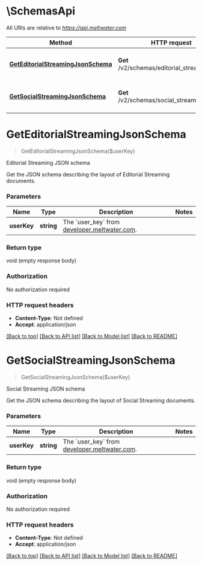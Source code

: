 # \SchemasApi

All URIs are relative to *https://api.meltwater.com*

Method | HTTP request | Description
------------- | ------------- | -------------
[**GetEditorialStreamingJsonSchema**](SchemasApi.md#GetEditorialStreamingJsonSchema) | **Get** /v2/schemas/editorial_streaming.json | Editorial Streaming JSON schema
[**GetSocialStreamingJsonSchema**](SchemasApi.md#GetSocialStreamingJsonSchema) | **Get** /v2/schemas/social_streaming.json | Social Streaming JSON schema


# **GetEditorialStreamingJsonSchema**
> GetEditorialStreamingJsonSchema($userKey)

Editorial Streaming JSON schema

Get the JSON schema describing the layout of Editorial Streaming documents.


### Parameters

Name | Type | Description  | Notes
------------- | ------------- | ------------- | -------------
 **userKey** | **string**| The &#x60;user_key&#x60; from [developer.meltwater.com](https://developer.meltwater.com/admin/applications/). | 

### Return type

void (empty response body)

### Authorization

No authorization required

### HTTP request headers

 - **Content-Type**: Not defined
 - **Accept**: application/json

[[Back to top]](#) [[Back to API list]](../README.md#documentation-for-api-endpoints) [[Back to Model list]](../README.md#documentation-for-models) [[Back to README]](../README.md)

# **GetSocialStreamingJsonSchema**
> GetSocialStreamingJsonSchema($userKey)

Social Streaming JSON schema

Get the JSON schema describing the layout of Social Streaming documents.


### Parameters

Name | Type | Description  | Notes
------------- | ------------- | ------------- | -------------
 **userKey** | **string**| The &#x60;user_key&#x60; from [developer.meltwater.com](https://developer.meltwater.com/admin/applications/). | 

### Return type

void (empty response body)

### Authorization

No authorization required

### HTTP request headers

 - **Content-Type**: Not defined
 - **Accept**: application/json

[[Back to top]](#) [[Back to API list]](../README.md#documentation-for-api-endpoints) [[Back to Model list]](../README.md#documentation-for-models) [[Back to README]](../README.md)

